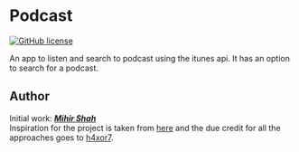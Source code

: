 # Podcast
[![GitHub license](https://img.shields.io/badge/License-MIT-blue.svg)](LICENSE)

An app to listen and search to podcast using the itunes api. It has an option to search for a podcast.

## Author
Initial work: <a href="https://github.com/Miihir79">***Mihir Shah***</a> <br>
Inspiration for the project is taken from <a href="https://github.com/h4xor7/Suno">here</a> and the due credit for all the approaches goes to <a href="https://github.com/h4xor7">h4xor7</a>.
